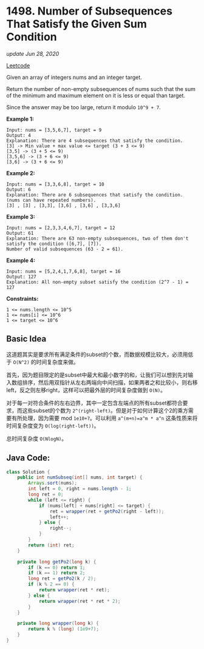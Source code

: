 # 1498. Number of Subsequences That Satisfy the Given Sum Condition

_update Jun 28, 2020_

[Leetcode](https://github.com/Will-GXZ/Xiaozheng_Algo/tree/4db7f500414fdb90458fcabc4feae50ac4865ba3/algorithm-problems/two-pointers-problem/!https:/leetcode.com/problems/number-of-subsequences-that-satisfy-the-given-sum-condition/README.md)

Given an array of integers nums and an integer target.

Return the number of non-empty subsequences of nums such that the sum of the minimum and maximum element on it is less or equal than target.

Since the answer may be too large, return it modulo `10^9 + 7`.

**Example 1:**

```text
Input: nums = [3,5,6,7], target = 9
Output: 4
Explanation: There are 4 subsequences that satisfy the condition.
[3] -> Min value + max value <= target (3 + 3 <= 9)
[3,5] -> (3 + 5 <= 9)
[3,5,6] -> (3 + 6 <= 9)
[3,6] -> (3 + 6 <= 9)
```

**Example 2:**

```text
Input: nums = [3,3,6,8], target = 10
Output: 6
Explanation: There are 6 subsequences that satisfy the condition. (nums can have repeated numbers).
[3] , [3] , [3,3], [3,6] , [3,6] , [3,3,6]
```

**Example 3:**

```text
Input: nums = [2,3,3,4,6,7], target = 12
Output: 61
Explanation: There are 63 non-empty subsequences, two of them don't satisfy the condition ([6,7], [7]).
Number of valid subsequences (63 - 2 = 61).
```

**Example 4:**

```text
Input: nums = [5,2,4,1,7,6,8], target = 16
Output: 127
Explanation: All non-empty subset satisfy the condition (2^7 - 1) = 127
```

**Constraints:**

```text
1 <= nums.length <= 10^5
1 <= nums[i] <= 10^6
1 <= target <= 10^6
```

## Basic Idea

这道题其实是要求所有满足条件的subset的个数，而数据规模比较大，必须用低于 `O(N^2)` 的时间复杂度来做。

首先，因为题目限定的是subset中最大和最小数字的和，让我们可以想到先对输入数组排序，然后用双指针从左右两端向中间扫描，如果两者之和比较小，则右移left，反之则左移right，这样可以把最外层的时间复杂度做到 `O(N)`。

对于每一对符合条件的左右边界，其中一定包含左端点的所有subset都符合要求，而这些subset的个数为 `2^(right-left)`。但是对于如何计算这个2的乘方需要有所处理，因为需要 mod `1e10+7`。可以利用 `a^(m+n)=a^m * a^n` 这条性质来将时间复杂度变为 `O(log(right-left))`。

总时间复杂度 `O(NlogN)`。

## Java Code:

```java
class Solution {
    public int numSubseq(int[] nums, int target) {
        Arrays.sort(nums);
        int left = 0, right = nums.length - 1;
        long ret = 0;
        while (left <= right) {
            if (nums[left] + nums[right] <= target) {
                ret = wrapper(ret + getPo2(right - left));
                left++;
            } else {
                right--;
            }
        }
        return (int) ret;
    }

    private long getPo2(long k) {
        if (k == 0) return 1;
        if (k == 1) return 2;
        long ret = getPo2(k / 2);
        if (k % 2 == 0) {
            return wrapper(ret * ret);
        } else {
            return wrapper(ret * ret * 2);
        }
    }

    private long wrapper(long k) {
        return k % (long) (1e9+7);
    }
}
```

